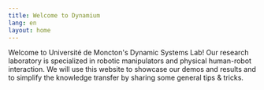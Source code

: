 ```yaml
---
title: Welcome to Dynamium
lang: en
layout: home
---
```


Welcome to Université de Moncton's Dynamic Systems Lab! Our research laboratory is specialized in robotic manipulators and physical human-robot interaction. We will use this website to showcase our demos and results and to simplify the knowledge transfer by sharing some general tips & tricks.

